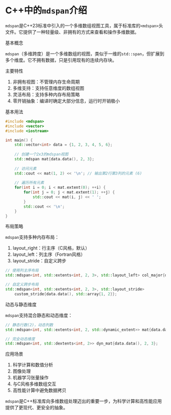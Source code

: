 # C++中的`mdspan`介绍

`mdspan`是C++23标准中引入的一个多维数组视图工具，属于标准库的`<mdspan>`头文件。它提供了一种轻量级、非拥有的方式来查看和操作多维数据。

基本概念

`mdspan`（多维跨度）是一个多维数组的视图，类似于一维的`std::span`，但扩展到多个维度。它不拥有数据，只是引用现有的连续内存块。

主要特性

1. 非拥有视图：不管理内存生命周期
2. 多维支持：支持任意维度的数组视图
3. 灵活布局：支持多种内存布局策略
4. 零开销抽象：编译时确定大部分信息，运行时开销极小

基本用法

```cpp
#include <mdspan>
#include <vector>
#include <iostream>

int main() {
    std::vector<int> data = {1, 2, 3, 4, 5, 6};
    
    // 创建一个2x3的mdspan视图
    std::mdspan mat{data.data(), 2, 3};
    
    // 访问元素
    std::cout << mat(1, 2) << '\n'; // 输出第2行第3列的元素 (6)
    
    // 遍历所有元素
    for(int i = 0; i < mat.extent(0); ++i) {
        for(int j = 0; j < mat.extent(1); ++j) {
            std::cout << mat(i, j) << ' ';
        }
        std::cout << '\n';
    }
}
```

布局策略

`mdspan`支持多种内存布局：

1. layout_right：行主序（C风格，默认）
2. layout_left：列主序（Fortran风格）
3. layout_stride：自定义跨步

```cpp
// 使用列主序布局
std::mdspan<int, std::extents<int, 2, 3>, std::layout_left> col_major{data.data()};

// 自定义跨步布局
std::mdspan<int, std::extents<int, 2, 3>, std::layout_stride> 
    custom_stride{data.data(), std::array{1, 2}};
```

动态与静态维度

`mdspan`支持混合静态和动态维度：

```cpp
// 静态行数(2)，动态列数
std::mdspan<int, std::extents<int, 2, std::dynamic_extent>> mat{data.data(), 3};

// 完全动态维度
std::mdspan<int, std::dextents<int, 2>> dyn_mat{data.data(), 2, 3};
```

应用场景

1. 科学计算和数值分析
2. 图像处理
3. 机器学习张量操作
4. 与C风格多维数组交互
5. 高性能计算中避免数据拷贝

`mdspan`是C++标准库向多维数组处理迈出的重要一步，为科学计算和高性能应用提供了更现代、更安全的抽象。